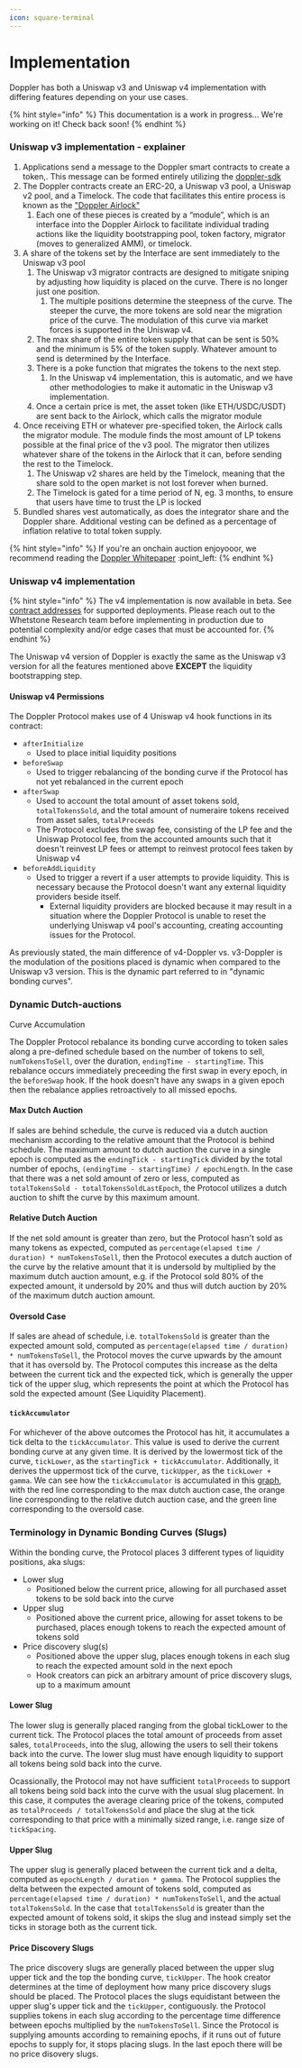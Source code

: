 ```yaml
---
icon: square-terminal
---
```


# Implementation

Doppler has both a Uniswap v3 and Uniswap v4 implementation with differing features depending on your use cases.&#x20;

{% hint style="info" %}
This documentation is a work in progress... We're working on it! Check back soon!
{% endhint %}

### Uniswap v3 implementation - explainer

1. Applications send a message to the Doppler smart contracts to create a token,. This message can be formed entirely utilizing the [doppler-sdk](broken-reference)
2. The Doppler contracts create an ERC-20, a Uniswap v3 pool, a Uniswap v2 pool, and a Timelock. The code that facilitates this entire process is known as the ["Doppler Airlock"](airlock-and-modules.md)
   1. Each one of these pieces is created by a “module”, which is an interface into the Doppler Airlock to facilitate individual trading actions like the liquidity bootstrapping pool, token factory, migrator (moves to generalized AMM), or timelock.
3. A share of the tokens set by the Interface are sent immediately to the Uniswap v3 pool
   1. The Uniswap v3 migrator contracts are designed to mitigate sniping by adjusting how liquidity is placed on the curve. There is no longer just one position.
      1. The multiple positions determine the steepness of the curve. The steeper the curve, the more tokens are sold near the migration price of the curve. The modulation of this curve via market forces is supported in the Uniswap v4.
   2. The max share of the entire token supply that can be sent is 50% and the minimum is 5% of the token supply. Whatever amount to send is determined by the Interface.
   3. There is a poke function that migrates the tokens to the next step.
      1. In the Uniswap v4 implementation, this is automatic, and we have other methodologies to make it automatic in the Uniswap v3 implementation.
   4. Once a certain price is met, the asset token (like ETH/USDC/USDT) are sent back to the Airlock, which calls the migrator module
4. Once receiving ETH or whatever pre-specified token, the Airlock calls the migrator module. The module finds the most amount of LP tokens possible at the final price of the v3 pool. The migrator then utilizes whatever share of the tokens in the Airlock that it can, before sending the rest to the Timelock.
   1. The Uniswap v2 shares are held by the Timelock, meaning that the share sold to the open market is not lost forever when burned.
   2. The Timelock is gated for a time period of N, eg. 3 months, to ensure that users have time to trust the LP is locked
5. Bundled shares vest automatically, as does the integrator share and the Doppler share. Additional vesting can be defined as a percentage of inflation relative to total token supply.

{% hint style="info" %}
If you're an onchain auction enjoyooor, we recommend reading the [Doppler Whitepaper](https://github.com/whetstoneresearch/docs/blob/main/whitepapers/doppler/Dutch_auction_Dynamic_Bonding_Curves.pdf) :point\_left:
{% endhint %}

### Uniswap v4 implementation

{% hint style="info" %}
The v4 implementation is now available in beta. See [contract addresses](../resources/contract-addresses.md) for supported deployments. Please reach out to the Whetstone Research team before implementing in production due to potential complexity and/or edge cases that must be accounted for. &#x20;
{% endhint %}

The Uniswap v4 version of Doppler is exactly the same as the Uniswap v3 version for all the features mentioned above **EXCEPT** the liquidity bootstrapping step.



#### Uniswap v4 Permissions

The Doppler Protocol makes use of 4 Uniswap v4 hook functions in its contract:

* `afterInitialize`
  * Used to place initial liquidity positions
* `beforeSwap`
  * Used to trigger rebalancing of the bonding curve if the Protocol has not yet rebalanced in the current epoch
* `afterSwap`
  * Used to account the total amount of asset tokens sold, `totalTokensSold`, and the total amount of numeraire tokens received from asset sales, `totalProceeds`
  * The Protocol excludes the swap fee, consisting of the LP fee and the Uniswap Protocol fee, from the accounted amounts such that it doesn't reinvest LP fees or attempt to reinvest protocol fees taken by Uniswap v4
* `beforeAddLiquidity`
  * Used to trigger a revert if a user attempts to provide liquidity. This is necessary because the Protocol doesn't want any external liquidity providers beside itself.
    * External liquidity providers are blocked because it may result in a situation where the Doppler Protocol is unable to reset the underlying Uniswap v4 pool's accounting, creating accounting issues for the Protocol.



As previously stated, the main difference of v4-Doppler vs. v3-Doppler is the modulation of the positions placed is dynamic when compared to the Uniswap v3 version. This is the dynamic part referred to in "dynamic bonding curves".



### Dynamic Dutch-auctions

Curve Accumulation

The Doppler Protocol rebalance its bonding curve according to token sales along a pre-defined schedule based on the number of tokens to sell, `numTokensToSell`, over the duration, `endingTime - startingTime`. This rebalance occurs immediately preceeding the first swap in every epoch, in the `beforeSwap` hook. If the hook doesn't have any swaps in a given epoch then the rebalance applies retroactively to all missed epochs.

#### Max Dutch Auction

If sales are behind schedule, the curve is reduced via a dutch auction mechanism according to the relative amount that the Protocol is behind schedule. The maximum amount to dutch auction the curve in a single epoch is computed as the `endingTick - startingTick` divided by the total number of epochs, `(endingTime - startingTime) / epochLength`. In the case that there was a net sold amount of zero or less, computed as `totalTokensSold - totalTokensSoldLastEpoch`, the Protocol utilizes a dutch auction to shift the curve by this maximum amount.

#### Relative Dutch Auction

If the net sold amount is greater than zero, but the Protocol hasn't sold as many tokens as expected, computed as `percentage(elapsed time / duration) * numTokensToSell`, then the Protocol executes a dutch auction of the curve by the relative amount that it is undersold by multiplied by the maximum dutch auction amount, e.g. if the Protocol sold 80% of the expected amount, it undersold by 20% and thus will dutch auction by 20% of the maximum dutch auction amount.

#### Oversold Case

If sales are ahead of schedule, i.e. `totalTokensSold` is greater than the expected amount sold, computed as `percentage(elapsed time / duration) * numTokensToSell`, the Protocol moves the curve upwards by the amount that it has oversold by. The Protocol computes this increase as the delta between the current tick and the expected tick, which is generally the upper tick of the upper slug, which represents the point at which the Protocol has sold the expected amount (See Liquidity Placement).

#### `tickAccumulator`

For whichever of the above outcomes the Protocol has hit, it accumulates a tick delta to the `tickAccumulator`. This value is used to derive the current bonding curve at any given time. It is derived by the lowermost tick of the curve, `tickLower`, as the `startingTick + tickAccumulator`. Additionally, it derives the uppermost tick of the curve, `tickUpper`, as the `tickLower + gamma`. We can see how the `tickAccumulator` is accumulated in this [graph](https://www.desmos.com/calculator/fjnd0mcpst), with the red line corresponding to the max dutch auction case, the orange line corresponding to the relative dutch auction case, and the green line corresponding to the oversold case.



### Terminology in Dynamic Bonding Curves (Slugs)

Within the bonding curve, the Protocol places 3 different types of liquidity positions, aka slugs:

* Lower slug
  * Positioned below the current price, allowing for all purchased asset tokens to be sold back into the curve
* Upper slug
  * Positioned above the current price, allowing for asset tokens to be purchased, places enough tokens to reach the expected amount of tokens sold
* Price discovery slug(s)
  * Positioned above the upper slug, places enough tokens in each slug to reach the expected amount sold in the next epoch
  * Hook creators can pick an arbitrary amount of price discovery slugs, up to a maximum amount

#### Lower Slug

The lower slug is generally placed ranging from the global tickLower to the current tick. The Protocol places the total amount of proceeds from asset sales, `totalProceeds`, into the slug, allowing the users to sell their tokens back into the curve. The lower slug must have enough liquidity to support all tokens being sold back into the curve.

Ocassionally, the Protocol may not have sufficient `totalProceeds` to support all tokens being sold back into the curve with the usual slug placement. In this case, it computes the average clearing price of the tokens, computed as `totalProceeds / totalTokensSold` and place the slug at the tick corresponding to that price with a minimally sized range, i.e. range size of `tickSpacing`.

#### Upper Slug

The upper slug is generally placed between the current tick and a delta, computed as `epochLength / duration * gamma`. The Protocol supplies the delta between the expected amount of tokens sold, computed as `percentage(elapsed time / duration) * numTokensToSell`, and the actual `totalTokensSold`. In the case that `totalTokensSold` is greater than the expected amount of tokens sold, it skips the slug and instead simply set the ticks in storage both as the current tick.

#### Price Discovery Slugs

The price discovery slugs are generally placed between the upper slug upper tick and the top the bonding curve, `tickUpper`. The hook creator determines at the time of deployment how many price discovery slugs should be placed. The Protocol places the slugs equidistant between the upper slug's upper tick and the `tickUpper`, contiguously. the Protocol supplies tokens in each slug according to the percentage time difference between epochs multiplied by the `numTokensToSell`. Since the Protocol is supplying amounts according to remaining epochs, if it runs out of future epochs to supply for, it stops placing slugs. In the last epoch there will be no price disovery slugs.
